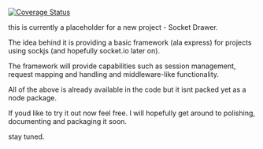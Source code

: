 [![Coverage Status](https://coveralls.io/repos/yoavniran/socket-drawer/badge.svg)](https://coveralls.io/r/yoavniran/socket-drawer)

this is currently a  placeholder for a new project - Socket Drawer.

The idea behind it is providing a basic framework (ala express)
for projects using sockjs (and hopefully socket.io later on).

The framework will provide capabilities such as session management, 
request mapping and handling and middleware-like functionality.

All of the above is already available in the code but it isnt packed yet
as a node package.

If youd like to try it out now feel free. I will hopefully get around to 
polishing, documenting and packaging it soon.

stay tuned.

  

